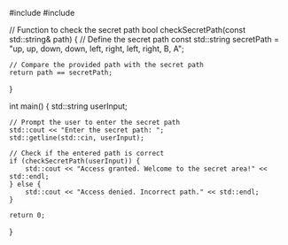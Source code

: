 #include <iostream>
#include <string>

// Function to check the secret path
bool checkSecretPath(const std::string& path) {
    // Define the secret path
    const std::string secretPath = "up, up, down, down, left, right, left, right, B, A";
    
    // Compare the provided path with the secret path
    return path == secretPath;
}

int main() {
    std::string userInput;
    
    // Prompt the user to enter the secret path
    std::cout << "Enter the secret path: ";
    std::getline(std::cin, userInput);
    
    // Check if the entered path is correct
    if (checkSecretPath(userInput)) {
        std::cout << "Access granted. Welcome to the secret area!" << std::endl;
    } else {
        std::cout << "Access denied. Incorrect path." << std::endl;
    }
    
    return 0;
}
